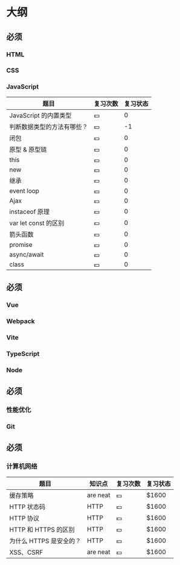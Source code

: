 # 大纲

## 必须

### HTML

### CSS

### JavaScript

| 题目                       | 复习次数 | 复习状态 |
| -------------------------- | -------- | -------- |
| JavaScript 的内置类型      | 💵       | 0        |
| 判断数据类型的方法有哪些？ | 💵       | -1       |
| 闭包                       | 💵       | 0        |
| 原型 & 原型链              | 💵       | 0        |
| this                       | 💵       | 0        |
| new                        | 💵       | 0        |
| 继承                        | 💵       | 0        |
| event loop                        | 💵       | 0        |
| Ajax                        | 💵       | 0        |
| instaceof 原理                        | 💵       | 0        |
| var let const 的区别                        | 💵       | 0        |
| 箭头函数                        | 💵       | 0        |
| promise                        | 💵       | 0        |
| async/await                        | 💵       | 0        |
| class                        | 💵       | 0        |


## 必须

### Vue

### Webpack

### Vite

### TypeScript

### Node

## 必须

### 性能优化

### Git

## 必须

### 计算机网络

| 题目                    | 知识点   | 复习次数 | 复习状态 |
| ----------------------- | -------- | -------- | -------- |
| 缓存策略                | are neat | 💵       | $1600    |
| HTTP 状态码             | HTTP     | 💵       | $1600    |
| HTTP 协议               | HTTP     | 💵       | $1600    |
| HTTP 和 HTTPS 的区别    | HTTP     | 💵       | $1600    |
| 为什么 HTTPS 是安全的？ | HTTP     | 💵       | $1600    |
| XSS、CSRF               | are neat | 💵       | $1600    |
